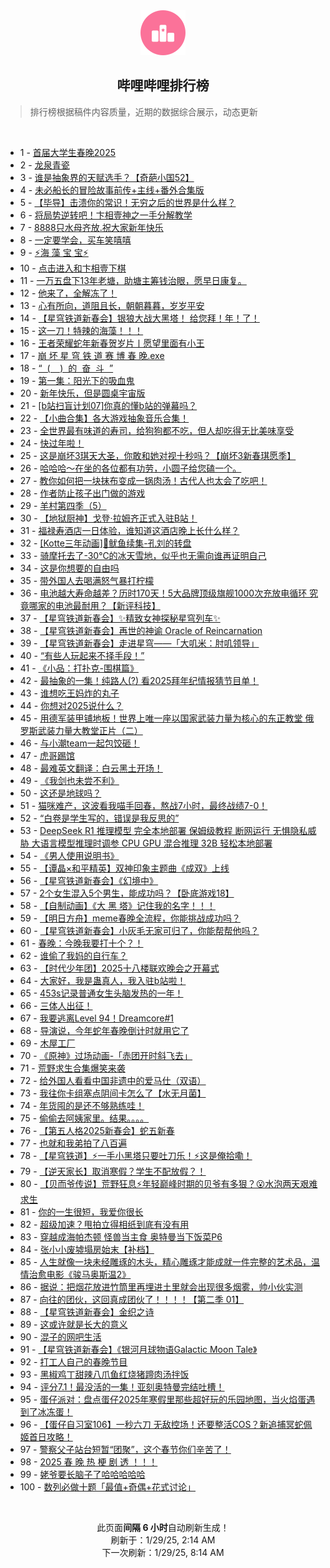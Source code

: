 <div align="center">
    <img src="./assets/icon_rank.png" alt="logo" />
    <h2>哔哩哔哩排行榜</h>
</div>

> 排行榜根据稿件内容质量，近期的数据综合展示，动态更新

<br />

<ul><li><span>1 - <a href=https://www.bilibili.com/BV1aBfZYuEe7 target=_blank>首届大学生春晚2025</a></span></li><li><span>2 - <a href=https://www.bilibili.com/BV1N8foYdEwG target=_blank>龙泉青瓷</a></span></li><li><span>3 - <a href=https://www.bilibili.com/BV1CgfHYQEda target=_blank>谁是抽象界的天赋选手？【奇葩小国52】</a></span></li><li><span>4 - <a href=https://www.bilibili.com/BV1bkfdYZEgu target=_blank>未必船长的冒险故事前传+主线+番外合集版</a></span></li><li><span>5 - <a href=https://www.bilibili.com/BV1gcfWYqEsf target=_blank>【毕导】击溃你的常识！无穷之后的世界是什么样？</a></span></li><li><span>6 - <a href=https://www.bilibili.com/BV1DZfRYZEEN target=_blank>将局势逆转吧！卞相壹神之一手分解教学</a></span></li><li><span>7 - <a href=https://www.bilibili.com/BV1kRf2YZEQL target=_blank>8888只水母齐放.祝大家新年快乐</a></span></li><li><span>8 - <a href=https://www.bilibili.com/BV18vFNesE1f target=_blank>一定要学会，买车笑嘻嘻</a></span></li><li><span>9 - <a href=https://www.bilibili.com/BV19sfJYeEEh target=_blank>⚡海&nbsp;藻&nbsp;宝&nbsp;宝⚡</a></span></li><li><span>10 - <a href=https://www.bilibili.com/BV1TsfRYHE5h target=_blank>点击进入和卞相壹下棋</a></span></li><li><span>11 - <a href=https://www.bilibili.com/BV1FEfyY1E1Z target=_blank>一万五盘下13年老塘，助塘主筹钱治眼，愿早日康复。</a></span></li><li><span>12 - <a href=https://www.bilibili.com/BV1cHfUYFEHE target=_blank>他来了，全解冻了！</a></span></li><li><span>13 - <a href=https://www.bilibili.com/BV1c9FNeGEYM target=_blank>心有所向，道阻且长，朝朝暮暮，岁岁平安</a></span></li><li><span>14 - <a href=https://www.bilibili.com/BV1wUfhYmEVU target=_blank>【星穹铁道新春会】银狼大战大黑塔！&nbsp;给您拜！年！了！</a></span></li><li><span>15 - <a href=https://www.bilibili.com/BV1acf5Y1Egj target=_blank>这一刀！特辣的海藻！！！</a></span></li><li><span>16 - <a href=https://www.bilibili.com/BV1XWf6YREN5 target=_blank>王者荣耀蛇年新春贺岁片丨愿望里面有小王</a></span></li><li><span>17 - <a href=https://www.bilibili.com/BV1eafWYLErq target=_blank>崩&nbsp;坏&nbsp;星&nbsp;穹&nbsp;铁&nbsp;道&nbsp;赛&nbsp;博&nbsp;春&nbsp;晚.exe</a></span></li><li><span>18 - <a href=https://www.bilibili.com/BV1inf9YNEmj target=_blank>“&nbsp;&nbsp;(&nbsp;&nbsp;&nbsp;&nbsp;)&nbsp;&nbsp;的&nbsp;&nbsp;奋&nbsp;&nbsp;斗&nbsp;&nbsp;”</a></span></li><li><span>19 - <a href=https://www.bilibili.com/BV1YafdYvEhV target=_blank>第一集：阳光下的吸血鬼</a></span></li><li><span>20 - <a href=https://www.bilibili.com/BV1NiffY8Eue target=_blank>新年快乐，但是圆桌宇宙版</a></span></li><li><span>21 - <a href=https://www.bilibili.com/BV1UsfoYFERQ target=_blank>[b站扫盲计划07]你真的懂b站的弹幕吗？</a></span></li><li><span>22 - <a href=https://www.bilibili.com/BV1NufWYwE5E target=_blank>【小曲合集】各大游戏抽象音乐合集！</a></span></li><li><span>23 - <a href=https://www.bilibili.com/BV1DVFPeSEFY target=_blank>全世界最有味道的寿司，给狗狗都不吃，但人却吃得无比美味享受</a></span></li><li><span>24 - <a href=https://www.bilibili.com/BV1AJfUYhEFM target=_blank>快过年啦！</a></span></li><li><span>25 - <a href=https://www.bilibili.com/BV1ZVf6YaEC4 target=_blank>这是崩坏3琪天大圣，你敢和她对视十秒吗？【崩坏3新春琪愿季】</a></span></li><li><span>26 - <a href=https://www.bilibili.com/BV1AUFNe1E3i target=_blank>哈哈哈～在坐的各位都有功劳，小圆子给您磕一个。</a></span></li><li><span>27 - <a href=https://www.bilibili.com/BV1ajfoYvE8M target=_blank>教你如何把一块抹布变成一锅肉汤！古代人也太会了吃吧！</a></span></li><li><span>28 - <a href=https://www.bilibili.com/BV1NrFAekExU target=_blank>作者防止孩子出门做的游戏</a></span></li><li><span>29 - <a href=https://www.bilibili.com/BV1v7fLYXETB target=_blank>羊村第四季（5）</a></span></li><li><span>30 - <a href=https://www.bilibili.com/BV17vfzYbEQA target=_blank>【地狱厨神】戈登·拉姆齐正式入驻B站！</a></span></li><li><span>31 - <a href=https://www.bilibili.com/BV13SfrYoEp6 target=_blank>福禄寿酒店一日体验，谁知道这酒店晚上长什么样？</a></span></li><li><span>32 - <a href=https://www.bilibili.com/BV1qHf9YeEWY target=_blank>[Kotte三年动画]🦑鱿鱼续集-孔刘的转盘</a></span></li><li><span>33 - <a href=https://www.bilibili.com/BV1HgFNerE66 target=_blank>骑摩托去了-30℃的冰天雪地，似乎也无需向谁再证明自己</a></span></li><li><span>34 - <a href=https://www.bilibili.com/BV1KKfWYPErK target=_blank>这是你想要的自由吗</a></span></li><li><span>35 - <a href=https://www.bilibili.com/BV1rofdYEE2x target=_blank>带外国人去喝满怒气暴打柠檬</a></span></li><li><span>36 - <a href=https://www.bilibili.com/BV1RRfsYEE2C target=_blank>电池越大寿命越差？历时170天！5大品牌顶级旗舰1000次充放电循环&nbsp;究竟哪家的电池最耐用？【新评科技】</a></span></li><li><span>37 - <a href=https://www.bilibili.com/BV1kYfaY2EuA target=_blank>【星穹铁道新春会】✨精致女神探秘星穹列车✨</a></span></li><li><span>38 - <a href=https://www.bilibili.com/BV1exfhYYEtw target=_blank>【星穹铁道新春会】再世的神谕&nbsp;Oracle&nbsp;of&nbsp;Reincarnation</a></span></li><li><span>39 - <a href=https://www.bilibili.com/BV1GgfaYYEzA target=_blank>【星穹铁道新春会】走进星穹——「大叽米：肘叽领导」</a></span></li><li><span>40 - <a href=https://www.bilibili.com/BV1RCfnYgE2N target=_blank>“有些人玩起来不择手段！”</a></span></li><li><span>41 - <a href=https://www.bilibili.com/BV1jBfrYNEbr target=_blank>《小品：打扑克-围棋篇》</a></span></li><li><span>42 - <a href=https://www.bilibili.com/BV172ffYXEQA target=_blank>最抽象的一集！纯路人(?)&nbsp;看2025拜年纪情报猜节目单！</a></span></li><li><span>43 - <a href=https://www.bilibili.com/BV1U7FKeREfu target=_blank>谁想吃王妈炸的丸子</a></span></li><li><span>44 - <a href=https://www.bilibili.com/BV1o7f6YfEhN target=_blank>你想对2025说什么？</a></span></li><li><span>45 - <a href=https://www.bilibili.com/BV1aVfoYqEB9 target=_blank>用德军装甲铺地板！世界上唯一座以国家武装力量为核心的东正教堂&nbsp;俄罗斯武装力量大教堂正片（二）</a></span></li><li><span>46 - <a href=https://www.bilibili.com/BV1DcfZYeEXv target=_blank>与小潮team一起包饺砸！</a></span></li><li><span>47 - <a href=https://www.bilibili.com/BV17afzYhEfw target=_blank>虎哥踢馆</a></span></li><li><span>48 - <a href=https://www.bilibili.com/BV11yFNeEEDJ target=_blank>最难英文翻译：白云黑土开场！</a></span></li><li><span>49 - <a href=https://www.bilibili.com/BV1VzfzYdERU target=_blank>《我剑也未尝不利》</a></span></li><li><span>50 - <a href=https://www.bilibili.com/BV13FfUY5EX1 target=_blank>这还是地球吗？</a></span></li><li><span>51 - <a href=https://www.bilibili.com/BV1RXffYmEWS target=_blank>猫咪难产，这波看我喵手回春，熬战7小时，最终战绩7-0！</a></span></li><li><span>52 - <a href=https://www.bilibili.com/BV1ykf6YkEXo target=_blank>“白卷是学生写的，错误是我反思的”</a></span></li><li><span>53 - <a href=https://www.bilibili.com/BV1NGf2YtE8r target=_blank>DeepSeek&nbsp;R1&nbsp;推理模型&nbsp;完全本地部署&nbsp;保姆级教程&nbsp;断网运行&nbsp;无惧隐私威胁&nbsp;大语言模型推理时调参&nbsp;CPU&nbsp;GPU&nbsp;混合推理&nbsp;32B&nbsp;轻松本地部署</a></span></li><li><span>54 - <a href=https://www.bilibili.com/BV1sPFNe1EZv target=_blank>《男人使用说明书》</a></span></li><li><span>55 - <a href=https://www.bilibili.com/BV1vmf1YyEkb target=_blank>【谭晶×和平精英】双神印象主题曲《成双》上线</a></span></li><li><span>56 - <a href=https://www.bilibili.com/BV1sKfhYjE5q target=_blank>【星穹铁道新春会】《幻境中》</a></span></li><li><span>57 - <a href=https://www.bilibili.com/BV1wQFNeCEnz target=_blank>2个女生混入5个男生，能成功吗？【卧底游戏18】</a></span></li><li><span>58 - <a href=https://www.bilibili.com/BV1fqfnY5ETN target=_blank>【自制动画】《大&nbsp;黑&nbsp;塔》记住我的名字！！！</a></span></li><li><span>59 - <a href=https://www.bilibili.com/BV1XefdYPEep target=_blank>【明日方舟】meme春晚全流程，你能挑战成功吗？</a></span></li><li><span>60 - <a href=https://www.bilibili.com/BV1srfbYyEE4 target=_blank>【星穹铁道新春会】小灰毛无家可归了，你能帮帮他吗？</a></span></li><li><span>61 - <a href=https://www.bilibili.com/BV1X9foYuEfV target=_blank>春晚：今晚我要打十个？！</a></span></li><li><span>62 - <a href=https://www.bilibili.com/BV1MTFnefEz7 target=_blank>谁偷了我妈的自行车？</a></span></li><li><span>63 - <a href=https://www.bilibili.com/BV1sBFHe4EAL target=_blank>【时代少年团】2025十八楼联欢晚会之开幕式</a></span></li><li><span>64 - <a href=https://www.bilibili.com/BV13JffY3EEK target=_blank>大家好，我是蛊真人，我入驻b站啦！</a></span></li><li><span>65 - <a href=https://www.bilibili.com/BV1JrfpYnE9z target=_blank>453s记录普通女生头脑发热的一年！</a></span></li><li><span>66 - <a href=https://www.bilibili.com/BV1HzfoYSEbo target=_blank>三体人出征！</a></span></li><li><span>67 - <a href=https://www.bilibili.com/BV1UEFPejEcb target=_blank>我要逃离Level&nbsp;94！Dreamcore#1</a></span></li><li><span>68 - <a href=https://www.bilibili.com/BV1Saf6YJEfq target=_blank>导演说，今年蛇年春晚倒计时就用它了</a></span></li><li><span>69 - <a href=https://www.bilibili.com/BV1RKFKeAExo target=_blank>木屋工厂</a></span></li><li><span>70 - <a href=https://www.bilibili.com/BV1YUFPedE29 target=_blank>《原神》过场动画-「赤团开时斜飞去」</a></span></li><li><span>71 - <a href=https://www.bilibili.com/BV1kJFFeFE2R target=_blank>荒野求生合集爆笑来袭</a></span></li><li><span>72 - <a href=https://www.bilibili.com/BV1ZSfBYFEQi target=_blank>给外国人看看中国非遗中的爱马仕（双语）</a></span></li><li><span>73 - <a href=https://www.bilibili.com/BV1nGFNegEtt target=_blank>我往你卡组塞点阴间卡怎么了【水无月菌】</a></span></li><li><span>74 - <a href=https://www.bilibili.com/BV15UfCYKEFo target=_blank>年货囤的是还不够熟练哇！</a></span></li><li><span>75 - <a href=https://www.bilibili.com/BV16pfZYJE8f target=_blank>偷偷去阿姨家里。结果。。。。</a></span></li><li><span>76 - <a href=https://www.bilibili.com/BV1xqfbY7Ex9 target=_blank>【第五人格2025新春会】蛇五新春</a></span></li><li><span>77 - <a href=https://www.bilibili.com/BV1kUf6YBE7t target=_blank>也就和我弟拍了八百遍</a></span></li><li><span>78 - <a href=https://www.bilibili.com/BV13jfoYvE81 target=_blank>【星穹铁道】⚡一手小黑塔只要吐刀乐！⚡这是俺拾嘞！</a></span></li><li><span>79 - <a href=https://www.bilibili.com/BV1WuFNeGEug target=_blank>【逆天家长】取消寒假？学生不配放假？！</a></span></li><li><span>80 - <a href=https://www.bilibili.com/BV1yPfHYdE6E target=_blank>【贝而爷传说】荒野狂息⚡年轻巅峰时期的贝爷有多狠？😮水泡两天艰难求生</a></span></li><li><span>81 - <a href=https://www.bilibili.com/BV1vxfdYzEop target=_blank>你的一生很短，我爱你很长</a></span></li><li><span>82 - <a href=https://www.bilibili.com/BV11AFNejELT target=_blank>超级加速？甩拍立得相纸到底有没有用</a></span></li><li><span>83 - <a href=https://www.bilibili.com/BV11ZfUYeEgJ target=_blank>穿越成海帕杰顿&nbsp;怪兽当主食&nbsp;奥特曼当下饭菜P6</a></span></li><li><span>84 - <a href=https://www.bilibili.com/BV1cbfDYAEeu target=_blank>张小小废墟塌房始末【补档】</a></span></li><li><span>85 - <a href=https://www.bilibili.com/BV1usfVY3Eyu target=_blank>人生就像一块未经雕琢的木头，精心雕琢才能成就一件完整的艺术品，温情治愈电影《骏马奥斯温2》</a></span></li><li><span>86 - <a href=https://www.bilibili.com/BV1KHfnYxEct target=_blank>据说：把烟花放进竹筒里再埋进土里就会出现很多烟雾，帅小伙实测</a></span></li><li><span>87 - <a href=https://www.bilibili.com/BV1w6fsYfEVw target=_blank>向往的团伙，这回真成团伙了！！！！【第二季&nbsp;01】</a></span></li><li><span>88 - <a href=https://www.bilibili.com/BV1jJfhYqEdZ target=_blank>【星穹铁道新春会】金织之诗</a></span></li><li><span>89 - <a href=https://www.bilibili.com/BV11Df2YhEq6 target=_blank>这或许就是长大的意义</a></span></li><li><span>90 - <a href=https://www.bilibili.com/BV1TGfUYKE6r target=_blank>混子的网吧生活</a></span></li><li><span>91 - <a href=https://www.bilibili.com/BV1FzfpYQEZS target=_blank>【星穹铁道新春会】《银河月球物语Galactic&nbsp;Moon&nbsp;Tale》</a></span></li><li><span>92 - <a href=https://www.bilibili.com/BV1aefdYPEgo target=_blank>打工人自己的春晚节目</a></span></li><li><span>93 - <a href=https://www.bilibili.com/BV1YvfdYYEKf target=_blank>黑椒鸡丁甜辣八爪鱼红烧猪蹄肉汤拌饭</a></span></li><li><span>94 - <a href=https://www.bilibili.com/BV1Ckf6YkEf6 target=_blank>评分7.1！最没活的一集！亚刻奥特曼完结吐槽！</a></span></li><li><span>95 - <a href=https://www.bilibili.com/BV1aBfZYuETb target=_blank>蛋仔派对：盘点蛋仔2025年寒假里那些超好玩的乐园地图，当火焰蛋遇到了冰冻蛋！</a></span></li><li><span>96 - <a href=https://www.bilibili.com/BV1PxfnYXEs3 target=_blank>【蛋仔自习室106】一秒六刀&nbsp;无敌控场！还要整活COS？新追捕冥蛇佩姬首日攻略！</a></span></li><li><span>97 - <a href=https://www.bilibili.com/BV1X9foYuEyc target=_blank>警察父子站台短暂“团聚”，这个春节你们辛苦了！</a></span></li><li><span>98 - <a href=https://www.bilibili.com/BV1RmfpYLE8C target=_blank>2025&nbsp;春&nbsp;晚&nbsp;热&nbsp;梗&nbsp;剧&nbsp;透&nbsp;！！！</a></span></li><li><span>99 - <a href=https://www.bilibili.com/BV1ZqfnY5EvP target=_blank>姥爷要长脑子了哈哈哈哈哈</a></span></li><li><span>100 - <a href=https://www.bilibili.com/BV1fqfnY5EQy target=_blank>数列必做十题「最值+奇偶+花式讨论」</a></span></li></ul>

<br />

<p align=center>此页面<strong>间隔 6 小时</strong>自动刷新生成！<br>刷新于：1/29/25, 2:14 AM<br>下一次刷新：1/29/25, 8:14 AM</p>
